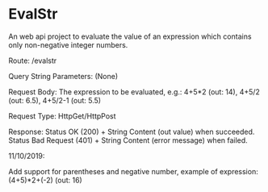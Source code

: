 # EvalStr
An web api project to evaluate the value of an expression which contains only non-negative integer numbers.

Route:
/evalstr

Query String Parameters:
(None)

Request Body:
The expression to be evaluated, e.g.: 4+5*2 (out: 14), 4+5/2 (out: 6.5), 4+5/2-1 (out: 5.5)

Request Type:
HttpGet/HttpPost

Response:
Status OK (200) + String Content (out value) when succeeded.
Status Bad Request (401) + String Content (error message) when failed.

11/10/2019: 

Add support for parentheses and negative number, example of expression: (4+5)*2+(-2) (out: 16)


